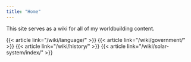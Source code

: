 ```yaml
---
title: "Home"
---
```


This site serves as a wiki for all of my worldbuilding content. 

{{< article link="/wiki/language/" >}}
{{< article link="/wiki/government/" >}}
{{< article link="/wiki/history/" >}}
{{< article link="/wiki/solar-system/index/" >}}

